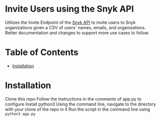 # Invite Users using the Snyk API 

Utilizes the Invite Endpoint of the [Snyk API](https://snyk.docs.apiary.io/#reference/organizations/user-invitation-to-organization/invite-users) to invite users to Snyk organizations given a CSV of users' names, emails, and organizations. Better documentation and changes to support more use cases to follow. 


# Table of Contents 
- [Installation](#installation)

# Installation
Clone this repo
Follow the instructions in the comments of app.py to configure 
Install python3
Using the command line, navigate to the directory with your clone of the repo in it 
Run the script in the command line using `python3 app.py`
